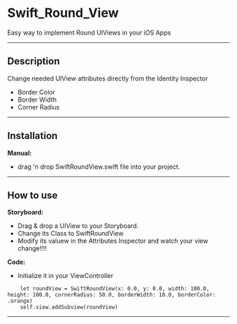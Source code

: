 # Swift_Round_View
Easy way to implement Round UIViews in your iOS Apps

----------

Description
----------- 

Change needed UIView attributes directly from the Identity Inspector 

- Border Color
- Border Width
- Corner Radius

----------

Installation
-------------

**Manual:**

- drag 'n drop SwiftRoundView.swift file into your project.

----------

How to use
-------------

**Storyboard:** 

- Drag & drop a UIView to your Storyboard. 
- Change its Class to SwiftRoundView 
- Modify its valuew in the Attributes Inspector and watch your view change!!!!

**Code:**

- Initialize it in your ViewController
```
    let roundView = SwiftRoundView(x: 0.0, y: 0.0, width: 100.0, height: 100.0, cornerRadius: 50.0, borderWidth: 10.0, borderColor: .orange)
    self.view.addSubview(roundView)
```

----------
